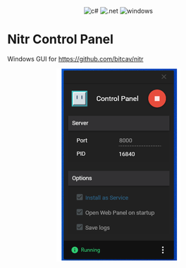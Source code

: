 <div align="center">

![c#](https://img.shields.io/badge/C%23-239120?style=for-the-badge&logo=c-sharp&logoColor=white) 
![.net](https://img.shields.io/badge/.NET-5C2D91?style=for-the-badge&logo=.net&logoColor=white) 
![windows](https://img.shields.io/badge/Windows-0078D6?style=for-the-badge&logo=windows&logoColor=white) 

</div>

# Nitr Control Panel

Windows GUI for https://github.com/bitcav/nitr

<p align="center">
    <img alt="Nitr Control Panel" src="https://raw.githubusercontent.com/bitcav/Nitr-Control-Panel/master/images/capture.PNG" style="max-width:100%;">
    <br>
</p>